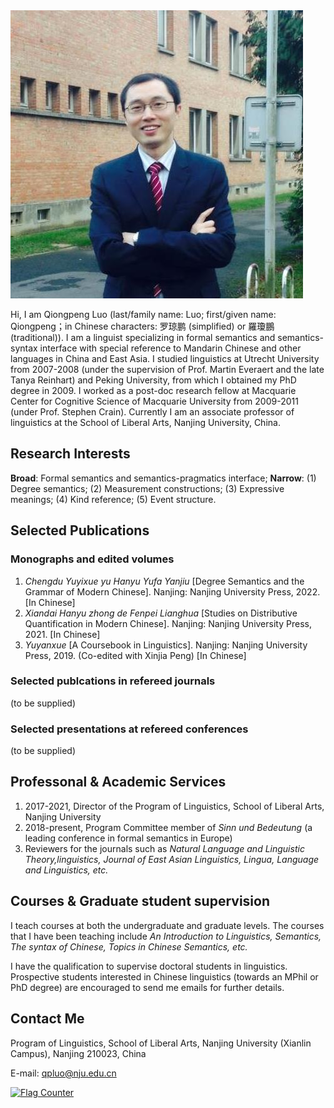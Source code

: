 
<img src="lqp.JPG"/>

Hi, I am Qiongpeng Luo (last/family name: Luo; first/given name: Qiongpeng；in Chinese characters: 罗琼鹏 (simplified) or 羅瓊鵬 (traditional)). I am a linguist specializing in formal semantics and semantics-syntax interface with special reference to Mandarin Chinese and other languages in China and East Asia. I studied linguistics at Utrecht University from 2007-2008 (under the supervision of Prof. Martin Everaert and the late Tanya Reinhart) and Peking University, from which I obtained my PhD degree in 2009. I worked as a post-doc research fellow at Macquarie Center for Cognitive Science of Macquarie University from 2009-2011 (under Prof. Stephen Crain). Currently I am an associate professor of linguistics at the School of Liberal Arts, Nanjing University, China.


## **Research Interests**

**Broad**: Formal semantics and semantics-pragmatics interface;
**Narrow**: (1) Degree semantics; (2) Measurement constructions; (3) Expressive meanings; (4) Kind reference; (5) Event structure.


## **Selected Publications**

### **Monographs and edited volumes**
1. _Chengdu Yuyixue yu Hanyu Yufa Yanjiu_ [Degree Semantics and the Grammar of Modern Chinese]. Nanjing: Nanjing University Press, 2022. [In Chinese]
2. _Xiandai Hanyu zhong de Fenpei Lianghua_ [Studies on Distributive Quantification in Modern Chinese]. Nanjing: Nanjing University Press, 2021. [In Chinese]
3. _Yuyanxue_ [A Coursebook in Linguistics]. Nanjing: Nanjing University Press, 2019. (Co-edited with Xinjia Peng) [In Chinese]

### **Selected publcations in refereed journals**
(to be supplied)

### **Selected presentations at refereed conferences**
(to be supplied)


## **Professonal & Academic Services**
1. 2017-2021, Director of the Program of Linguistics, School of Liberal Arts, Nanjing University
2. 2018-present, Program Committee member of _Sinn und Bedeutung_ (a leading conference in formal semantics in Europe)
3. Reviewers for the journals such as _Natural Language and Linguistic Theory,linguistics, Journal of East Asian Linguistics, Lingua, Language and Linguistics, etc._


## **Courses & Graduate student supervision**

I teach courses at both the undergraduate and graduate levels. The courses that I have been teaching include _An Introduction to Linguistics, Semantics, The syntax of Chinese, Topics in Chinese Semantics, etc._

I have the qualification to supervise doctoral students in linguistics. Prospective students interested in Chinese linguistics (towards an MPhil or PhD degree) are encouraged to send me emails for further details.



## **Contact Me**

Program of Linguistics, School of Liberal Arts, Nanjing University (Xianlin Campus), Nanjing 210023, China

E-mail: qpluo@nju.edu.cn




<a href="https://info.flagcounter.com/qo02"><img src="https://s01.flagcounter.com/count2/qo02/bg_FFFFFF/txt_000000/border_CCCCCC/columns_2/maxflags_10/viewers_0/labels_0/pageviews_0/flags_0/percent_0/" alt="Flag Counter" border="0"></a>

